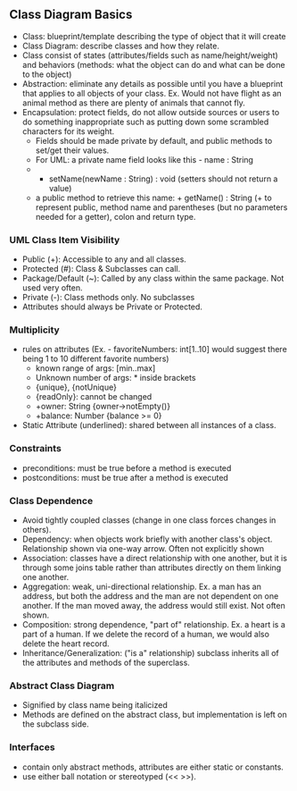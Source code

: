 ## Class Diagram Basics
- Class: blueprint/template describing the type of object that it will create
- Class Diagram: describe classes and how they relate.
- Class consist of states (attributes/fields such as name/height/weight) and behaviors (methods: what the object can do and what can be done to the object)
- Abstraction: eliminate any details as possible until you have a blueprint that applies to all objects of your class. Ex. Would not have flight as an animal method as there are plenty of animals that cannot fly.
- Encapsulation: protect fields, do not allow outside sources or users to do something inappropriate such as putting down some scrambled characters for its weight.
  - Fields should be made private by default, and public methods to set/get their values.
  - For UML: a private name field looks like this - name : String
  - + setName(newName : String) : void (setters should not return a value)
  - a public method to retrieve this name: + getName() : String (+ to represent public, method name and parentheses (but no parameters needed for a getter), colon and return type.

### UML Class Item Visibility
- Public (+): Accessible to any and all classes.
- Protected (#): Class & Subclasses can call.
- Package/Default (~): Called by any class within the same package. Not used very often.
- Private (-): Class methods only. No subclasses
- Attributes should always be Private or Protected.

### Multiplicity
- rules on attributes (Ex. - favoriteNumbers: int[1..10] would suggest there being 1 to 10 different favorite numbers)
  - known range of args: [min..max]
  - Unknown number of args: * inside brackets
  - {unique}, {notUnique}
  - {readOnly}: cannot be changed
  - +owner: String {owner->notEmpty()}
  - +balance: Number {balance >= 0}
- Static Attribute (underlined): shared between all instances of a class.

### Constraints
- preconditions: must be true before a method is executed
- postconditions: must be true after a method is executed

### Class Dependence
- Avoid tightly coupled classes (change in one class forces changes in others).
- Dependency: when objects work briefly with another class's object. Relationship shown via one-way arrow. Often not explicitly shown
- Association: classes have a direct relationship with one another, but it is through some joins table rather than attributes directly on them linking one another.
- Aggregation: weak, uni-directional relationship. Ex. a man has an address, but both the address and the man are not dependent on one another. If the man moved away, the address would still exist. Not often shown.
- Composition: strong dependence, "part of" relationship. Ex. a heart is a part of a human. If we delete the record of a human, we would also delete the heart record.
- Inheritance/Generalization: ("is a" relationship) subclass inherits all of the attributes and methods of the superclass.

### Abstract Class Diagram
- Signified by class name being italicized
- Methods are defined on the abstract class, but implementation is left on the subclass side.

### Interfaces
- contain only abstract methods, attributes are either static or constants.
- use either ball notation or stereotyped (<< >>).
